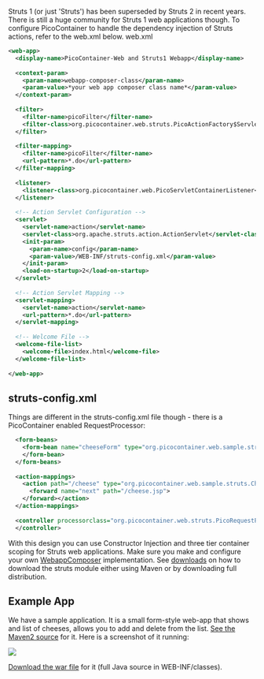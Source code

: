 Struts 1 (or just 'Struts') has been superseded by Struts 2 in recent years. There is still a huge community for Struts 1 web applications though.
To configure PicoContainer to handle the dependency injection of Struts actions, refer to the web.xml below.
web.xml

```xml
<web-app>  
  <display-name>PicoContainer-Web and Struts1 Webapp</display-name>  
  
  <context-param>  
    <param-name>webapp-composer-class</param-name>  
    <param-value>*your web app composer class name*</param-value>  
  </context-param>  
  
  <filter>  
    <filter-name>picoFilter</filter-name>  
    <filter-class>org.picocontainer.web.struts.PicoActionFactory$ServletFilter</filter-class>  
  </filter>  
  
  <filter-mapping>  
    <filter-name>picoFilter</filter-name>  
    <url-pattern>*.do</url-pattern>  
  </filter-mapping>  
  
  <listener>  
    <listener-class>org.picocontainer.web.PicoServletContainerListener</listener-class>  
  </listener>  
  
  <!-- Action Servlet Configuration -->  
  <servlet>  
    <servlet-name>action</servlet-name>  
    <servlet-class>org.apache.struts.action.ActionServlet</servlet-class>  
    <init-param>  
      <param-name>config</param-name>  
      <param-value>/WEB-INF/struts-config.xml</param-value>  
    </init-param>  
    <load-on-startup>2</load-on-startup>  
  </servlet>  
  
  <!-- Action Servlet Mapping -->  
  <servlet-mapping>  
    <servlet-name>action</servlet-name>  
    <url-pattern>*.do</url-pattern>  
  </servlet-mapping>  
  
  <!-- Welcome File -->  
  <welcome-file-list>  
    <welcome-file>index.html</welcome-file>  
  </welcome-file-list>  
  
</web-app>  
```

## struts-config.xml


Things are different in the struts-config.xml file though - there is a PicoContainer enabled RequestProcessor:

```xml
  <form-beans>  
    <form-bean name="cheeseForm" type="org.picocontainer.web.sample.struts.CheeseForm">  
    </form-bean>  
  </form-beans>  
  
  <action-mappings>  
    <action path="/cheese" type="org.picocontainer.web.sample.struts.CheeseAction" name="cheeseForm" scope="request">  
      <forward name="next" path="/cheese.jsp">  
    </forward></action>  
  </action-mappings>  
  
  <controller processorclass="org.picocontainer.web.struts.PicoRequestProcessor">        
  </controller>
```

With this design you can use Constructor Injection and three tier container scoping for Struts web applications. Make sure you make and configure your own [WebappComposer](composition.html) implementation.
See [downloads](downloads.html) on how to download the struts module either using Maven or by downloading full distribution.

## Example App

We have a sample application. It is a small form-style web-app that shows and list of cheeses, allows you to add and delete from the list. [See the Maven2 source](http://svn.codehaus.org/picocontainer/java/2.x/trunk/web/examples/struts-webapp/) for it. Here is a screenshot of it running:

![](images/Struts1_App.jpg)

[Download the war file](warfiles/pico-struts1-demo.war) for it (full Java source in WEB-INF/classes).
